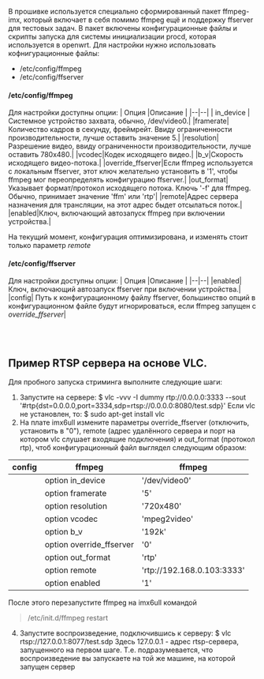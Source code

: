 В прошивке используется специально сформированный пакет ffmpeg-imx, который включает в себя помимо ffmpeg ещё и поддержку ffserver для тестовых задач.
В пакет включены конфигурационные файлы и скрипты запуска для системы инициализации procd, которая используется в openwrt.
Для настройки нужно использовать кофнигурационные файлы:
 - /etc/config/ffmpeg
 - /etc/config/ffserver
 
#### /etc/config/ffmpeg
Для настройки доступны опции:
| Опция |Описание  |
|--|--|
| in_device |Системное устройство захвата, обычно, /dev/video0.|
|framerate|Количество кадров в секунду, фреймрейт. Ввиду ограниченности производительности, лучше оставить значение 5.|
|resolution|Разрешение видео, ввиду ограниченности производительности, лучше оставить 780x480.|
|vcodec|Кодек исходящего видео.|
|b_v|Скорость исходящего видео-потока.|
|override_ffserver|Если ffmpeg используется с локальным ffserver, этот ключ желательно установить в '1', чтобы ffmpeg мог переопределять конфигурацию ffserver.|
|out_format|Указывает формат/протокол исходящего потока. Ключь '-f' для ffmpeg. Обычно, принимает значение 'ffm' или 'rtp'|
|remote|Адрес сервера назначения для трансляции, на этот адрес быдет отсылаться поток.|
|enabled|Ключ, включающий автозапуск ffmpeg при включении устройства.|

На текущий момент, конфигурация оптимизирована, и изменять стоит только параметр *remote*

#### /etc/config/ffserver
Для настройки доступны опции:
| Опция |Описание  |
|--|--|
|enabled|Ключ, включающий автозапуск ffserver при включении устройства.|
|config| Путь к конфигурационному файлу ffserver, большинство опций в конфигурационном файле будут игнорироваться, если ffmpeg запущен с *override_ffserver*|

<br>
<br>

## Пример RTSP сервера на основе VLC.
Для пробного запуска стриминга выполните следующие шаги:
1. Запустите на сервере:
$ vlc -vvv -I dummy rtp://0.0.0.0:3333 --sout '#rtp{dst=0.0.0.0,port=3334,sdp=rtsp://0.0.0.0:8080/test.sdp}'
Если vlc не установлен, то:
$ sudo apt-get install vlc
2. На плате imx6ull измените параметры override_ffserver (отключить, установить в "0"), remote (адрес удалённого сервера и порт на котором vlc слушает входящие подключения) и out_format (протокол rtp), чтоб конфигурационный файл выглядел следующим образом:

|config|ffmpeg|ffmpeg|
|--|--|--|
|  |option in_device| '/dev/video0'|
|  |option framerate| '5'|
|  |option resolution| '720x480'|
|  |option vcodec| 'mpeg2video'|
|  |option b_v| '192k'|
|  |option override_ffserver|'0'|
|  |option out_format|'rtp'|
|  |option remote|'rtp://192.168.0.103:3333'|
|  |option enabled|'1'|
После этого перезапустите ffmpeg на imx6ull командой
>/etc/init.d/ffmpeg restart

4. Запустите воспроизведение, подключившись к серверу:
$ vlc rtsp://127.0.0.1:8077/test.sdp
Здесь 127.0.0.1 - адрес rtsp-сервера, запущенного на первом шаге. Т.е. подразумевается, что воспроизведение вы запускаете на той же машине, на которой запущен сервер
